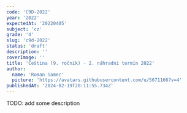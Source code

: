 ```yaml
---
code: 'C9D-2022'
year: '2022'
expectedAt: '20220405'
subject: 'cz'
grade: '4'
slug: 'c9d-2022'
status: 'draft'
description: ''
coverImage: ''
title: 'Čeština (9. ročník) - 2. náhradní termín 2022'
author:
  name: 'Roman Samec'
  picture: 'https://avatars.githubusercontent.com/u/5671166?v=4'
publishedAt: '2024-02-19T20:11:55.734Z'
---
```


TODO: add some description